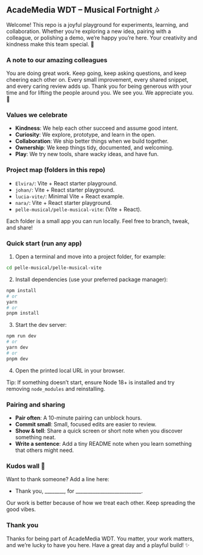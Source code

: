 ## AcadeMedia WDT – Musical Fortnight 🎶

Welcome! This repo is a joyful playground for experiments, learning, and collaboration. Whether you’re exploring a new idea, pairing with a colleague, or polishing a demo, we’re happy you’re here. Your creativity and kindness make this team special. 💜

### A note to our amazing colleagues
You are doing great work. Keep going, keep asking questions, and keep cheering each other on. Every small improvement, every shared snippet, and every caring review adds up. Thank you for being generous with your time and for lifting the people around you. We see you. We appreciate you. 🙌

### Values we celebrate
- **Kindness**: We help each other succeed and assume good intent.
- **Curiosity**: We explore, prototype, and learn in the open.
- **Collaboration**: We ship better things when we build together.
- **Ownership**: We keep things tidy, documented, and welcoming.
- **Play**: We try new tools, share wacky ideas, and have fun.

### Project map (folders in this repo)
- `Elvira/`: Vite + React starter playground.
- `johan/`: Vite + React starter playground.
- `lucia-vite/`: Minimal Vite + React example.
- `nara/`: Vite + React starter playground.
- `pelle-musical/pelle-musical-vite`: (Vite + React).

Each folder is a small app you can run locally. Feel free to branch, tweak, and share!

### Quick start (run any app)
1) Open a terminal and move into a project folder, for example:
```bash
cd pelle-musical/pelle-musical-vite
```

2) Install dependencies (use your preferred package manager):
```bash
npm install
# or
yarn
# or
pnpm install
```

3) Start the dev server:
```bash
npm run dev
# or
yarn dev
# or
pnpm dev
```

4) Open the printed local URL in your browser.

Tip: If something doesn’t start, ensure Node 18+ is installed and try removing `node_modules` and reinstalling.

### Pairing and sharing
- **Pair often**: A 10-minute pairing can unblock hours.
- **Commit small**: Small, focused edits are easier to review.
- **Show & tell**: Share a quick screen or short note when you discover something neat.
- **Write a sentence**: Add a tiny README note when you learn something that others might need.

### Kudos wall 💬
Want to thank someone? Add a line here:
- Thank you, ________, for ___________________________.

Our work is better because of how we treat each other. Keep spreading the good vibes.

### Thank you
Thanks for being part of AcadeMedia WDT. You matter, your work matters, and we’re lucky to have you here. Have a great day and a playful build! ✨